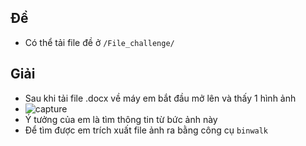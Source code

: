 ## Đề 
- Có thể tải file đề ở `/File_challenge/`
## Giải 
- Sau khi tải file .docx về máy em bắt đầu mở lên và thấy 1 hình ảnh
- ![capture](/image/1.png)
- Ý tưởng của em là tìm thông tin từ bức ảnh này 
- Để tìm được em trích xuất file ảnh ra bằng công cụ `binwalk`
